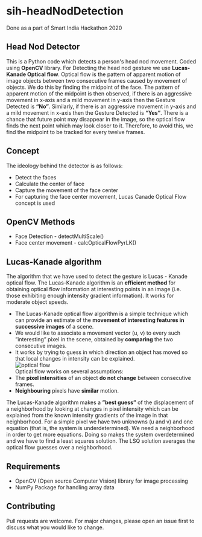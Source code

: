 # sih-headNodDetection
Done as a part of Smart India Hackathon 2020
## Head Nod Detector
This is a Python code which detects a person's head nod movement. Coded using **OpenCV** library. For Detecting the head
nod gesture we use **Lucas-Kanade Optical flow**. Optical flow is the pattern of
apparent motion of image objects between two consecutive frames caused by
movement of objects. We do this by finding the midpoint of the face. The
pattern of apparent motion of the midpoint is then observed, if there is an
aggressive movement in x-axis and a mild movement in y-axis then the Gesture
Detected is **“No”**. Similarly, if there is an aggressive movement in y-axis and a
mild movement in x-axis then the Gesture Detected is **“Yes”**. There is a chance
that future point may disappear in the image, so the optical flow finds the next
point which may look closer to it. Therefore, to avoid this, we find the midpoint
to be tracked for every twelve frames.
## Concept 
The ideology behind the detector is as follows:
  * Detect the faces
  * Calculate the center of face
  * Capture the movement of the face center
  * For capturing the face center movement, Lucas Canade Optical Flow concept is used
## OpenCV Methods
  * Face Detection - detectMultiScale()
  * Face center movement - calcOpticalFlowPyrLK()
## Lucas-Kanade algorithm
The algorithm that we have used to detect the gesture is Lucas - Kanade optical flow.
     The Lucas-Kanade algorithm is an **efficient method** for obtaining optical flow information at interesting points in an image (i.e. those exhibiting enough intensity gradient information). 
     It works for moderate object speeds.
* The Lucas-Kanade optical flow algorithm is a simple technique which can provide an estimate of the **movement of interesting features in successive images** of a scene.
* We would like to associate a movement vector (u, v) to every such ”interesting” pixel in the scene, obtained by **comparing** the two consecutive images. 
* It works by trying to guess in which direction an object has moved so that local changes in intensity can be explained.<br />
![optical flow](https://docs.opencv.org/3.4/optical_flow_basic1.jpg)<br />
Optical flow works on several assumptions:
* The **pixel intensities** of an object **do not change** between consecutive frames.
* **Neighbouring** pixels have **similar** motion.

The Lucas-Kanade algorithm makes a **”best guess”** of the displacement of a neighborhood by looking at changes in pixel intensity which can be explained from the known intensity gradients of the image in that neighborhood. 
For a simple pixel we have two unknowns (u and v) and one equation (that is, the system is underdetermined). We need a neighborhood in order to get more equations. 
Doing so makes the system overdetermined and we have to find a least squares solution. The LSQ solution averages the optical flow guesses over a neighborhood.
## Requirements
 * OpenCV  (Open source Computer Vision) library for image processing
 * NumPy Package for handling array data

## Contributing
Pull requests are welcome. For major changes, please open an issue first to discuss what you would like to change.

